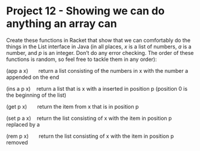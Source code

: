 # Project 12 - Showing we can do anything an array can

Create these functions in Racket that show that we can comfortably do the things in the List interface in Java (in all places, *x* is a list of numbers, *a* is a number, and *p* is an integer. Don’t do any error checking. The order of these functions is random, so feel free to tackle them in any order):

(app a x) &nbsp;&nbsp;&nbsp;&nbsp;&nbsp; return a list consisting of the numbers in x with the number a appended on the end

(ins a p x) &nbsp;&nbsp; return a list that is x with a inserted in position p (position 0 is the beginning of the list)

(get p x) &nbsp;&nbsp;&nbsp;&nbsp;&nbsp; return the item from x that is in position p

(set p a x) &nbsp;&nbsp; return the list consisting of x with the item in position p replaced by a

(rem p x) &nbsp;&nbsp;&nbsp;&nbsp;&nbsp; return the list consisting of x with the item in position p removed
